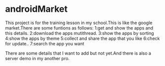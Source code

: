 # androidMarket
This project is for the training lesson in my school.This is like the google market.There are some funtions as follows:
1:get and show the apps and this details.
2:download the apps mutithread.
3:show the apps by sorting 
4:show the apps by theme
5:collect and share the app that you like
6:check for update..
7:search the app you want

There are some details that I want to add but not yet.And there is also a server demo in my another pro.
